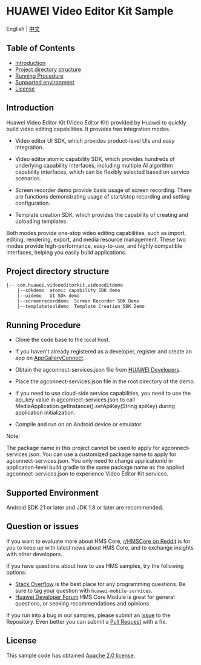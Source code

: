 # HUAWEI Video Editor Kit Sample

English | [中文](README_ZH.md)

## Table of Contents

* [Introduction](#introduction)
* [Project directory structure](#project-directory-structure)
* [Running Procedure](#running-procedure)
* [Supported environment](#supported-environment)
* [License](#license)


## Introduction
Huawei Video Editor Kit (Video Editor Kit) provided by Huawei to quickly build video editing capabilities. It provides two integration modes.

- Video editor UI SDK, which provides product-level UIs and easy integration.

- Video editor atomic capability SDK, which provides hundreds of underlying capability interfaces, including multiple AI algorithm capability interfaces, which can be flexibly selected based on service scenarios.

- Screen recorder demo provide basic usage of screen recording. There are functions demonstrating usage of start/stop recording and setting configuration.

- Template creation SDK, which provides the capability of creating and uploading templates.

Both modes provide one-stop video editing capabilities, such as import, editing, rendering, export, and media resource management. These two modes provide high-performance, easy-to-use, and highly compatible interfaces, helping you easily build applications.

## Project directory structure

```
|-- com.huawei.videoeditorkit.videoeditdemo
	|--sdkdemo  atomic capability SDK demo
	|--uidemo   UI SDk demo
	|--screenrecorddemo  Screen Recorder SDK Demo
	|--templatetooldemo  Template Creation SDK Demo
```

## Running Procedure
- Clone the code base to the local host.

- If you haven't already registered as a developer, register and create an app on [AppGalleryConnect](https://developer.huawei.com/consumer/en/service/josp/agc/index.html).
- Obtain the agconnect-services.json file from [HUAWEI Developers]([https://developer.huawei.com/consumer/en/doc/development/Media-Guides/config-agc-0000001101108580](javascript:;)).
- Place the agconnect-services.json file in the root directory of the demo.
- If you need to use cloud-side service capabilities, you need to use the api_key value in agconnect-services.json to call MediaApplication.getInstance().setApiKey(String apiKey) during application initialization.
- Compile and run on an Android device or emulator.

Note:

The package name in this project cannot be used to apply for agconnect-services.json. You can use a customized package name to apply for agconnect-services.json.
You only need to change applicationId in application-level build.gradle to the same package name as the applied agconnect-services.json to experience Video Editor Kit services.

## Supported Environment
Android SDK 21 or later and JDK 1.8 or later are recommended.

## Question or issues
If you want to evaluate more about HMS Core,
[r/HMSCore on Reddit](https://www.reddit.com/r/HuaweiDevelopers/) is for you to keep up with latest news about HMS Core, and to exchange insights with other developers.

If you have questions about how to use HMS samples, try the following options:
- [Stack Overflow](https://stackoverflow.com/questions/tagged/huawei-mobile-services) is the best place for any programming questions. Be sure to tag your question with 
  `huawei-mobile-services`.
- [Huawei Developer Forum](https://forums.developer.huawei.com/forumPortal/en/home?fid=0101187876626530001) HMS Core Module is great for general questions, or seeking recommendations and opinions.

If you run into a bug in our samples, please submit an [issue](https://github.com/HMS-Core/hms-video-editor-demo/issues) to the Repository. Even better you can submit a [Pull Request](https://github.com/HMS-Core/hms-video-editor-demo/pulls) with a fix.

## License

This sample code has obtained [Apache 2.0 license](https://www.apache.org/licenses/LICENSE-2.0).
